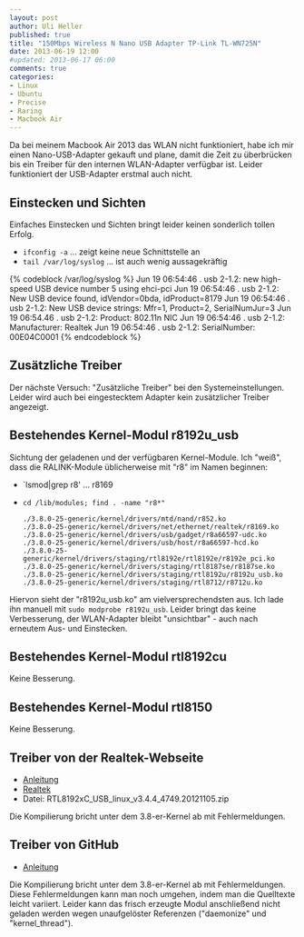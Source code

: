 ```yaml
---
layout: post
author: Uli Heller
published: true
title: "150Mbps Wireless N Nano USB Adapter TP-Link TL-WN725N"
date: 2013-06-19 12:00
#updated: 2013-06-17 06:00
comments: true
categories: 
- Linux
- Ubuntu
- Precise
- Raring
- Macbook Air
---
```


Da bei meinem Macbook Air 2013 das WLAN nicht funktioniert, habe ich
mir einen Nano-USB-Adapter gekauft und plane, damit die Zeit zu überbrücken
bis ein Treiber für den internen WLAN-Adapter verfügbar ist. Leider
funktioniert der USB-Adapter erstmal auch nicht.

<!-- more -->

## Einstecken und Sichten

Einfaches Einstecken und Sichten bringt leider keinen sonderlich tollen
Erfolg.

* `ifconfig -a` ... zeigt keine neue Schnittstelle an
* `tail /var/log/syslog` ... ist auch wenig aussagekräftig

{% codeblock /var/log/syslog %}
Jun 19 06:54:46 . usb 2-1.2: new high-speed USB device number 5 using ehci-pci
Jun 19 06:54:46 . usb 2-1.2: New USB device found, idVendor=0bda, idProduct=8179
Jun 19 06:54:46 . usb 2-1.2: New USB device strings: Mfr=1, Product=2, SerialNumJur=3
Jun 19 06:54.46 . usb 2-1.2: Product: 802.11n NIC
Jun 19 06:54:46 . usb 2-1.2: Manufacturer: Realtek
Jun 19 06:54:46 . usb 2-1.2: SerialNumber: 00E04C0001
{% endcodeblock %}

## Zusätzliche Treiber

Der nächste Versuch: "Zusätzliche Treiber" bei den Systemeinstellungen.
Leider wird auch bei eingestecktem Adapter kein zusätzlicher Treiber angezeigt.

## Bestehendes Kernel-Modul r8192u_usb

Sichtung der geladenen und der verfügbaren Kernel-Module. Ich "weiß", dass
die RALINK-Module üblicherweise mit "r8" im Namen beginnen:

* `lsmod|grep r8' ... r8169
* `cd /lib/modules; find . -name "r8*"`

      ./3.8.0-25-generic/kernel/drivers/mtd/nand/r852.ko
      ./3.8.0-25-generic/kernel/drivers/net/ethernet/realtek/r8169.ko
      ./3.8.0-25-generic/kernel/drivers/usb/gadget/r8a66597-udc.ko
      ./3.8.0-25-generic/kernel/drivers/usb/host/r8a66597-hcd.ko
      ./3.8.0-25-generic/kernel/drivers/staging/rtl8192e/rtl8192e/r8192e_pci.ko
      ./3.8.0-25-generic/kernel/drivers/staging/rtl8187se/r8187se.ko
      ./3.8.0-25-generic/kernel/drivers/staging/rtl8192u/r8192u_usb.ko
      ./3.8.0-25-generic/kernel/drivers/staging/rtl8712/r8712u.ko

Hiervon sieht der "r8192u_usb.ko" am vielversprechendsten aus.
Ich lade ihn manuell mit `sudo modprobe r8192u_usb`. Leider bringt
das keine Verbesserung, der WLAN-Adapter bleibt "unsichtbar" - auch
nach erneutem Aus- und Einstecken.

## Bestehendes Kernel-Modul rtl8192cu

Keine Besserung.

## Bestehendes Kernel-Modul rtl8150

Keine Besserung.

## Treiber von der Realtek-Webseite

* [Anleitung](http://www.r-statistics.com/2011/11/edimax-ew-7811un-usb-wireless-connecting-to-a-network-on-ubuntu-11-10/)
* [Realtek](http://www.realtek.com.tw/downloads/downloadsView.aspx?Langid=1&PNid=48&PFid=48&Level=5&Conn=4&DownTypeID=3&GetDown=false&Downloads=true#2742)
* Datei: RTL8192xC_USB_linux_v3.4.4_4749.20121105.zip

Die Kompilierung bricht unter dem 3.8-er-Kernel ab mit Fehlermeldungen.

## Treiber von GitHub

* [Anleitung](http://forum.ubuntuusers.de/topic/problem-mit-usb-adapter-tp-link-tl-wn725n-v2/#post-5536902)

Die Kompilierung bricht unter dem 3.8-er-Kernel ab mit Fehlermeldungen. Diese Fehlermeldungen kann man noch umgehen, indem man die Quelltexte leicht variiert. Leider kann das frisch erzeugte Modul anschließend nicht geladen werden wegen unaufgelöster Referenzen ("daemonize" und "kernel_thread").

